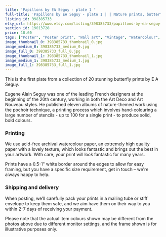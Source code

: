 ```yaml
---
title: 'Papillons by EA Seguy - plate 1 '
full-title: 'Papillons by EA Seguy - plate 1 | | Nature prints, butterfly prints, botany, wall art, room decor, vintage print | High quality print'
listing_id: 398385733
etsy_url: https://www.etsy.com/listing/398385733/papillons-by-ea-seguy-plate-1-nature?utm_source=site&utm_medium=api&utm_campaign=api
section_id: 19013728
price: 10.60
tags: ["Poster", "Poster print", "Wall art", "Vintage", "Watercolour", "Nature", "Botanical art", "Wildlife", "Nature print", "Butterfly print", "Butterfly art", "Butterfly poster", "High quality print"]
image_thumbnail_0: 398385733_thumbnail_0.jpg
image_medium_0: 398385733_medium_0.jpg
image_full_0: 398385733_full_0.jpg
image_thumbnail_1: 398385733_thumbnail_1.jpg
image_medium_1: 398385733_medium_1.jpg
image_full_1: 398385733_full_1.jpg
---
```

This is the first plate from a collection of 20 stunning butterfly prints by E A Seguy.

Eugene Alain Seguy was one of the leading French designers at the beginning of the 20th century, working in both the Art Deco and Art Nouveau styles. He published eleven albums of nature-themed work using the pochoir technique, a printing process which involves hand-colouring a large number of stencils - up to 100 for a single print -  to produce solid, bold colours.

### Printing

We use acid-free archival watercolour paper, an extremely high quality paper with a lovely texture, which looks fantastic and brings out the best in your artwork. With care, your print will look fantastic for many years.

Prints have a 0.5-1&quot; white border around the edges to allow for easy framing, but you have a specific size requirement, get in touch – we&#39;re always happy to help.

### Shipping and delivery

When posting, we&#39;ll carefully pack your prints in a mailing tube or stiff envelope to keep them safe, and we aim have them on their way to you within 2-7 days of receiving your payment.

Please note that the actual item colours shown may be different from the photos above due to different monitor settings, and the frame shown is for illustrative purposes only.
